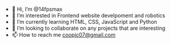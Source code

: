 - 👋 Hi, I’m @14fpsmax
- 👀 I’m interested in Frontend website develpoment and robotics
- 🌱 I’m currently learning HTML, CSS, JavaScript and Python
- 💞️ I’m looking to collaborate on any projects that are interesting
- 📫 How to reach me coopjc07@gmail.com

<!---
14fpsmax/14fpsmax is a ✨ special ✨ repository because its `README.md` (this file) appears on your GitHub profile.
You can click the Preview link to take a look at your changes.
--->
